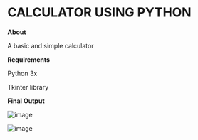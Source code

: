 # CALCULATOR USING PYTHON

**About**

A basic and simple calculator

**Requirements**

Python 3x

Tkinter library

**Final Output**

![image](https://github.com/Rupa-Veerala/CALCULATOR-USING-PYTHON/assets/102415108/157c3542-338a-4576-9b97-746a31310c6f)

![image](https://github.com/Rupa-Veerala/CALCULATOR-USING-PYTHON/assets/102415108/cc2ee6e7-471a-4aeb-ad08-d0b415a9bffc)






